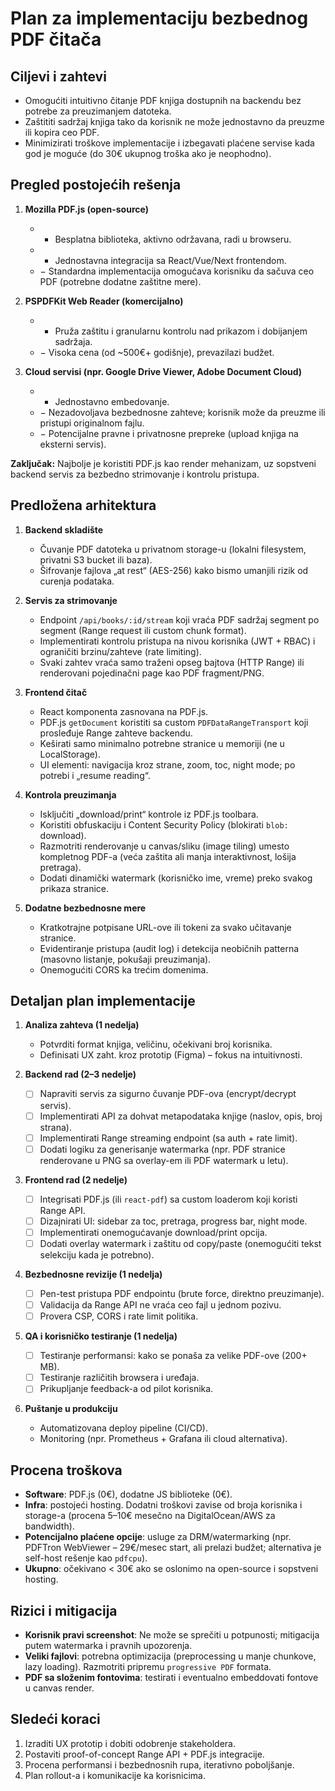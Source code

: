 # Plan za implementaciju bezbednog PDF čitača

## Ciljevi i zahtevi
- Omogućiti intuitivno čitanje PDF knjiga dostupnih na backendu bez potrebe za preuzimanjem datoteka.
- Zaštititi sadržaj knjiga tako da korisnik ne može jednostavno da preuzme ili kopira ceo PDF.
- Minimizirati troškove implementacije i izbegavati plaćene servise kada god je moguće (do 30€ ukupnog troška ako je neophodno).

## Pregled postojećih rešenja
1. **Mozilla PDF.js (open-source)**
   - + Besplatna biblioteka, aktivno održavana, radi u browseru.
   - + Jednostavna integracija sa React/Vue/Next frontendom.
   - − Standardna implementacija omogućava korisniku da sačuva ceo PDF (potrebne dodatne zaštitne mere).

2. **PSPDFKit Web Reader (komercijalno)**
   - + Pruža zaštitu i granularnu kontrolu nad prikazom i dobijanjem sadržaja.
   - − Visoka cena (od ~500€+ godišnje), prevazilazi budžet.

3. **Cloud servisi (npr. Google Drive Viewer, Adobe Document Cloud)**
   - + Jednostavno embedovanje.
   - − Nezadovoljava bezbednosne zahteve; korisnik može da preuzme ili pristupi originalnom fajlu.
   - − Potencijalne pravne i privatnosne prepreke (upload knjiga na eksterni servis).

**Zaključak:** Najbolje je koristiti PDF.js kao render mehanizam, uz sopstveni backend servis za bezbedno strimovanje i kontrolu pristupa.

## Predložena arhitektura
1. **Backend skladište**
   - Čuvanje PDF datoteka u privatnom storage-u (lokalni filesystem, privatni S3 bucket ili baza).
   - Šifrovanje fajlova „at rest“ (AES-256) kako bismo umanjili rizik od curenja podataka.

2. **Servis za strimovanje**
   - Endpoint `/api/books/:id/stream` koji vraća PDF sadržaj segment po segment (Range request ili custom chunk format).
   - Implementirati kontrolu pristupa na nivou korisnika (JWT + RBAC) i ograničiti brzinu/zahteve (rate limiting).
   - Svaki zahtev vraća samo traženi opseg bajtova (HTTP Range) ili renderovani pojedinačni page kao PDF fragment/PNG.

3. **Frontend čitač**
   - React komponenta zasnovana na PDF.js.
   - PDF.js `getDocument` koristiti sa custom `PDFDataRangeTransport` koji prosleđuje Range zahteve backendu.
   - Keširati samo minimalno potrebne stranice u memoriji (ne u LocalStorage).
   - UI elementi: navigacija kroz strane, zoom, toc, night mode; po potrebi i „resume reading“.

4. **Kontrola preuzimanja**
   - Isključiti „download/print“ kontrole iz PDF.js toolbara.
   - Koristiti obfuskaciju i Content Security Policy (blokirati `blob:` download).
   - Razmotriti renderovanje u canvas/sliku (image tiling) umesto kompletnog PDF-a (veća zaštita ali manja interaktivnost, lošija pretraga).
   - Dodati dinamički watermark (korisničko ime, vreme) preko svakog prikaza stranice.

5. **Dodatne bezbednosne mere**
   - Kratkotrajne potpisane URL-ove ili tokeni za svako učitavanje stranice.
   - Evidentiranje pristupa (audit log) i detekcija neobičnih patterna (masovno listanje, pokušaji preuzimanja).
   - Onemogućiti CORS ka trećim domenima.

## Detaljan plan implementacije
1. **Analiza zahteva (1 nedelja)**
   - Potvrditi format knjiga, veličinu, očekivani broj korisnika.
   - Definisati UX zaht. kroz prototip (Figma) – fokus na intuitivnosti.

2. **Backend rad (2–3 nedelje)**
   - [ ] Napraviti servis za sigurno čuvanje PDF-ova (encrypt/decrypt servis).
   - [ ] Implementirati API za dohvat metapodataka knjige (naslov, opis, broj strana).
   - [ ] Implementirati Range streaming endpoint (sa auth + rate limit).
   - [ ] Dodati logiku za generisanje watermarka (npr. PDF stranice renderovane u PNG sa overlay-em ili PDF watermark u letu).

3. **Frontend rad (2 nedelje)**
   - [ ] Integrisati PDF.js (ili `react-pdf`) sa custom loaderom koji koristi Range API.
   - [ ] Dizajnirati UI: sidebar za toc, pretraga, progress bar, night mode.
   - [ ] Implementirati onemogućavanje download/print opcija.
   - [ ] Dodati overlay watermark i zaštitu od copy/paste (onemogućiti tekst selekciju kada je potrebno).

4. **Bezbednosne revizije (1 nedelja)**
   - [ ] Pen-test pristupa PDF endpointu (brute force, direktno preuzimanje).
   - [ ] Validacija da Range API ne vraća ceo fajl u jednom pozivu.
   - [ ] Provera CSP, CORS i rate limit politika.

5. **QA i korisničko testiranje (1 nedelja)**
   - [ ] Testiranje performansi: kako se ponaša za velike PDF-ove (200+ MB).
   - [ ] Testiranje različitih browsera i uređaja.
   - [ ] Prikupljanje feedback-a od pilot korisnika.

6. **Puštanje u produkciju**
   - Automatizovana deploy pipeline (CI/CD).
   - Monitoring (npr. Prometheus + Grafana ili cloud alternativa).

## Procena troškova
- **Software**: PDF.js (0€), dodatne JS biblioteke (0€).
- **Infra**: postojeći hosting. Dodatni troškovi zavise od broja korisnika i storage-a (procena 5–10€ mesečno na DigitalOcean/AWS za bandwidth).
- **Potencijalno plaćene opcije**: usluge za DRM/watermarking (npr. PDFTron WebViewer – 29€/mesec start, ali prelazi budžet; alternativa je self-host rešenje kao `pdfcpu`).
- **Ukupno**: očekivano < 30€ ako se oslonimo na open-source i sopstveni hosting.

## Rizici i mitigacija
- **Korisnik pravi screenshot**: Ne može se sprečiti u potpunosti; mitigacija putem watermarka i pravnih upozorenja.
- **Veliki fajlovi**: potrebna optimizacija (preprocessing u manje chunkove, lazy loading). Razmotriti pripremu `progressive PDF` formata.
- **PDF sa složenim fontovima**: testirati i eventualno embeddovati fontove u canvas render.

## Sledeći koraci
1. Izraditi UX prototip i dobiti odobrenje stakeholdera.
2. Postaviti proof-of-concept Range API + PDF.js integracije.
3. Procena performansi i bezbednosnih rupa, iterativno poboljšanje.
4. Plan rollout-a i komunikacije ka korisnicima.

